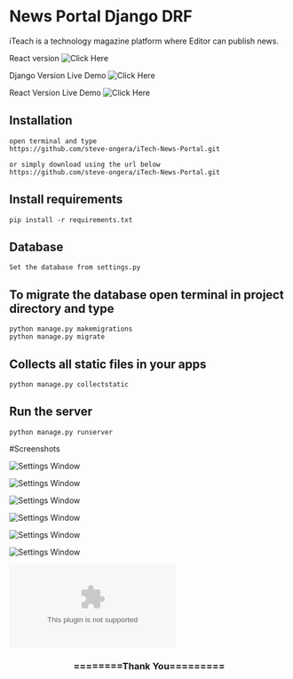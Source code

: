 # News Portal Django DRF

iTeach is a technology magazine platform where Editor can publish news.
  

React version  ![Click Here](https://github.com/Sany07/News-Portal-React)

Django Version Live Demo ![Click Here](https://itechportal.herokuapp.com) 

React Version Live Demo ![Click Here](https://itech-9b147.web.app/) 



## Installation 

```
open terminal and type
https://github.com/steve-ongera/iTech-News-Portal.git

or simply download using the url below
https://github.com/steve-ongera/iTech-News-Portal.git
```

## Install requirements

```
pip install -r requirements.txt
```
## Database

```
Set the database from settings.py
```

## To migrate the database open terminal in project directory and type
```
python manage.py makemigrations
python manage.py migrate
```

## Collects all static files in your apps

```
python manage.py collectstatic
```

## Run the server
```
python manage.py runserver
```




#Screenshots


![Settings Window](https://github.com/Sany07/News-Portal-React/blob/main/ss/01%20-%20iTECH%20-%20itech-9b147.web.app.png)


![Settings Window](https://github.com/Sany07/News-Portal-React/blob/main/ss/02%20-%20iTECH%20-%20itech-9b147.web.app.png)


![Settings Window](https://github.com/Sany07/News-Portal-React/blob/main/ss/03%20-%20iTECH%20-%20itech-9b147.web.app.png)


![Settings Window](https://github.com/Sany07/News-Portal-React/blob/main/ss/04%20-%20iTECH%20-%20itech-9b147.web.app.png)


![Settings Window](https://github.com/Sany07/News-Portal-React/blob/main/ss/05%20-%20iTECH%20-%20itech-9b147.web.app.png)


![Settings Window](https://github.com/Sany07/News-Portal-React/blob/main/ss/06%20-%20iTECH%20-%20itech-9b147.web.app.png)

![Settings Window](https://github.com/Sany07/News-Portal-React/blob/main/ss/07%20-%20Snippets%20API%20-%20itechportal.herokuapp.com)

<div align="center">
    <h3>========Thank You=========</h3>
</div>


